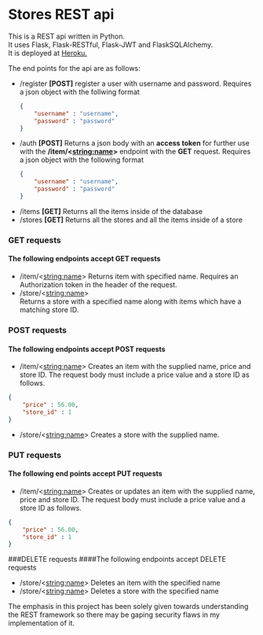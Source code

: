 # Stores REST api

This is a REST api written in Python.  
It uses Flask, Flask-RESTful, Flask-JWT and FlaskSQLAlchemy.  
It is deployed at [Heroku.](https://stores-rest-api-bhombal.herokuapp.com)

The end points for the api are as follows:  
- /register __[POST]__
register a user with username and password.
  Requires a json object with the follwing format  
  ```JSON
  {
      "username" : "username",
      "password" : "password"
  }
  ```
- /auth  __[POST]__
Returns a json body with an __access token__ for further use with the __/item/<<string:name>>__ endpoint with the __GET__ request. Requires a json object with the following format
  ```JSON
  {
      "username" : "username",
      "password" : "password"
  }
  ```  
- /items __[GET]__
Returns all the items inside of the database  
- /stores __[GET]__
Returns all the stores and all the items inside of a store 
### GET requests
#### The following endpoints accept GET requests
- /item/<<string:name>>
Returns item with specified name. Requires an Authorization token in the header of the request.
- /store/<<string:name>>  
Returns a store with a specified name along with items which have a matching store ID. 
### POST requests
#### The following endpoints accept POST requests
- /item/<<string:name>>
Creates an item with the supplied name, price and store ID. The request body must include a price value and a store ID as follows.
```JSON
{
    "price" : 56.00,
    "store_id" : 1
}
```
- /store/<<string:name>>
Creates a store with the supplied name.
### PUT requests
#### The following end points accept PUT requests
- /item/<<string:name>>
Creates or updates an item with the supplied name, price and store ID. The request body must include a price value and a store ID as follows.
```JSON
{
    "price" : 56.00,
    "store_id" : 1
}
```
###DELETE requests
####The following endpoints accept DELETE requests
- /store/<<string:name>>
Deletes an item with the specified name
- /store/<<string:name>>
Deletes a store with the specified name 

The emphasis in this project has been solely given towards understanding the REST framework so there may be gaping security flaws in my implementation of it.